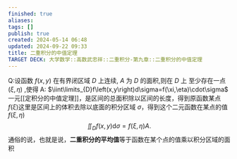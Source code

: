 ```yaml
---
finished: true
aliases: 
tags: []
publish: true
created: 2024-05-14 06:48
updated: 2024-09-22 09:33
title: 二重积分的中值定理
TARGET DECK: 大学数学::高数武忠祥::二重积分-第九章::二重积分的中值定理
---
```

Q:设函数 $f(x,y)$ 在有界闭区域 $D$ 上连续, $A$ 为 $D$ 的面积,则在 $D$ 上 至少存在一点 $(\xi,\eta)$ ,使得
A: $\iint\limits_{D}f\left(x,y\right)d\sigma=f(\xi,\eta)\cdot\sigma$ 一元[[定积分的中值定理]]，是区间的总面积除以区间的长度，得到原函数某点 $f(\xi)$这里是区间上的体积去除以底面的积分区域 $\sigma$，得到这个二元函数在某点的值 $f(\xi,\eta)$
$$
{{\iint}}_{D}f(x,y)\mathrm{d}\sigma = f(\xi,\eta)A.
$$
通俗的说，也就是说，**二重积分的平均值**等于函数在某个点的值乘以积分区域的面积






